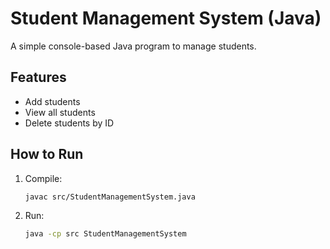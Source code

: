 # Student Management System (Java)

A simple console-based Java program to manage students.

## Features
- Add students
- View all students
- Delete students by ID

## How to Run
1. Compile:
   ```bash
   javac src/StudentManagementSystem.java
   ```
2. Run:
   ```bash
   java -cp src StudentManagementSystem
   ```
